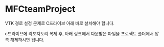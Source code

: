 # MFCteamProject

VTK 경로 설정 문제로 C드라이브 아래 바로 설치해야 합니다.

c드라이브에 리포지토리 복제 후, 아래 링크에서 다운받은 파일을 프로젝트 폴더에서 압축 해제하시면 됩니다.

